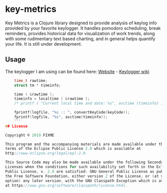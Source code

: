 # key-metrics

Key Metrics is a Clojure library designed to provide analysis of keylog info provided by your favorite keylogger. It handles pomodoro scheduling, break reminders, provides historical data for visualization of work trends, along with some rudimentary text based charting, and in general helps quantify your life. It is still under development. 

## Usage
The keylogger I am using can be found here: 
[Website](https://simple-keylogger.github.io) - [Keylogger wiki](https://github.com/GiacomoLaw/Keylogger/wiki)

```c
    time_t rawtime;
    struct tm * timeinfo;

    time ( &rawtime );
    timeinfo = localtime ( &rawtime );
    /* printf ( "Current local time and date: %s", asctime (timeinfo) ); */

    fprintf(logfile, "%s :: ", convertKeyCode(keyCode));
    fprintf(logfile, "%s", asctime(timeinfo));
    ```
## License

Copyright © 2019 FIXME

This program and the accompanying materials are made available under the
terms of the Eclipse Public License 2.0 which is available at
http://www.eclipse.org/legal/epl-2.0.

This Source Code may also be made available under the following Secondary
Licenses when the conditions for such availability set forth in the Eclipse
Public License, v. 2.0 are satisfied: GNU General Public License as published by
the Free Software Foundation, either version 2 of the License, or (at your
option) any later version, with the GNU Classpath Exception which is available
at https://www.gnu.org/software/classpath/license.html.
